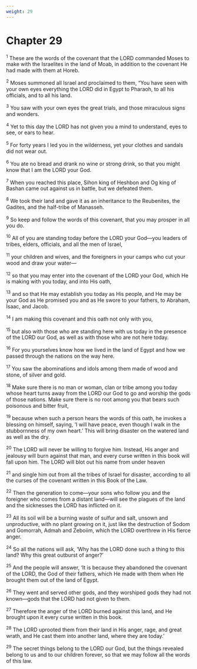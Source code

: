 ```yaml
---
weight: 29
---
```


# Chapter 29

<sup>1</sup> These are the words of the covenant that the LORD commanded Moses to make with the Israelites in the land of Moab, in addition to the covenant He had made with them at Horeb. 

<sup>2</sup> Moses summoned all Israel and proclaimed to them, “You have seen with your own eyes everything the LORD did in Egypt to Pharaoh, to all his officials, and to all his land. 

<sup>3</sup> You saw with your own eyes the great trials, and those miraculous signs and wonders. 

<sup>4</sup> Yet to this day the LORD has not given you a mind to understand, eyes to see, or ears to hear. 

<sup>5</sup> For forty years I led you in the wilderness, yet your clothes and sandals did not wear out. 

<sup>6</sup> You ate no bread and drank no wine or strong drink, so that you might know that I am the LORD your God. 

<sup>7</sup> When you reached this place, Sihon king of Heshbon and Og king of Bashan came out against us in battle, but we defeated them. 

<sup>8</sup> We took their land and gave it as an inheritance to the Reubenites, the Gadites, and the half-tribe of Manasseh. 

<sup>9</sup> So keep and follow the words of this covenant, that you may prosper in all you do. 

<sup>10</sup> All of you are standing today before the LORD your God—you leaders of tribes, elders, officials, and all the men of Israel, 

<sup>11</sup> your children and wives, and the foreigners in your camps who cut your wood and draw your water— 

<sup>12</sup> so that you may enter into the covenant of the LORD your God, which He is making with you today, and into His oath, 

<sup>13</sup> and so that He may establish you today as His people, and He may be your God as He promised you and as He swore to your fathers, to Abraham, Isaac, and Jacob. 

<sup>14</sup> I am making this covenant and this oath not only with you, 

<sup>15</sup> but also with those who are standing here with us today in the presence of the LORD our God, as well as with those who are not here today. 

<sup>16</sup> For you yourselves know how we lived in the land of Egypt and how we passed through the nations on the way here. 

<sup>17</sup> You saw the abominations and idols among them made of wood and stone, of silver and gold. 

<sup>18</sup> Make sure there is no man or woman, clan or tribe among you today whose heart turns away from the LORD our God to go and worship the gods of those nations. Make sure there is no root among you that bears such poisonous and bitter fruit, 

<sup>19</sup> because when such a person hears the words of this oath, he invokes a blessing on himself, saying, ‘I will have peace, even though I walk in the stubbornness of my own heart.’ This will bring disaster on the watered land as well as the dry. 

<sup>20</sup> The LORD will never be willing to forgive him. Instead, His anger and jealousy will burn against that man, and every curse written in this book will fall upon him. The LORD will blot out his name from under heaven 

<sup>21</sup> and single him out from all the tribes of Israel for disaster, according to all the curses of the covenant written in this Book of the Law. 

<sup>22</sup> Then the generation to come—your sons who follow you and the foreigner who comes from a distant land—will see the plagues of the land and the sicknesses the LORD has inflicted on it. 

<sup>23</sup> All its soil will be a burning waste of sulfur and salt, unsown and unproductive, with no plant growing on it, just like the destruction of Sodom and Gomorrah, Admah and Zeboiim, which the LORD overthrew in His fierce anger. 

<sup>24</sup> So all the nations will ask, ‘Why has the LORD done such a thing to this land? Why this great outburst of anger?’ 

<sup>25</sup> And the people will answer, ‘It is because they abandoned the covenant of the LORD, the God of their fathers, which He made with them when He brought them out of the land of Egypt. 

<sup>26</sup> They went and served other gods, and they worshiped gods they had not known—gods that the LORD had not given to them. 

<sup>27</sup> Therefore the anger of the LORD burned against this land, and He brought upon it every curse written in this book. 

<sup>28</sup> The LORD uprooted them from their land in His anger, rage, and great wrath, and He cast them into another land, where they are today.’ 

<sup>29</sup> The secret things belong to the LORD our God, but the things revealed belong to us and to our children forever, so that we may follow all the words of this law. 


